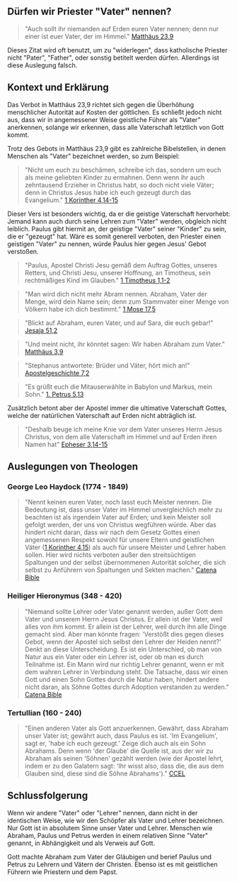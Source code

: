 ## Dürfen wir Priester "Vater" nennen?

> "Auch sollt ihr niemanden auf Erden euren Vater nennen; denn nur einer ist euer Vater, der im Himmel."
> [Matthäus 23,9](https://k-bibel.de/ARN/Mt23#9)

Dieses Zitat wird oft benutzt, um zu "widerlegen", dass katholische Priester nicht "Pater", "Father", oder sonstig betitelt werden dürfen. Allerdings ist diese Auslegung falsch.

## Kontext und Erklärung

Das Verbot in Matthäus 23,9 richtet sich gegen die Überhöhung menschlicher Autorität auf Kosten der göttlichen. Es schließt jedoch nicht aus, dass wir in angemessener Weise geistliche Führer als "Vater" anerkennen, solange wir erkennen, dass alle Vaterschaft letztlich von Gott kommt.

Trotz des Gebots in Matthäus 23,9 gibt es zahlreiche Bibelstellen, in denen Menschen als "Vater" bezeichnet werden, so zum Beispiel:

> "Nicht um euch zu beschämen, schreibe ich das, sondern um euch als meine geliebten Kinder zu ermahnen. Denn wenn ihr auch zehntausend Erzieher in Christus habt, so doch nicht viele Väter; denn in Christus Jesus habe ich euch gezeugt durch das Evangelium."
> [1 Korinther 4,14-15](https://k-bibel.de/ARN/1Kor4#14-15)

Dieser Vers ist besonders wichtig, da er die geistige Vaterschaft hervorhebt: Jemand kann auch durch seine Lehren zum "Vater" werden, obgleich nicht leiblich. Paulus gibt hiermit an, der geistige "Vater" seiner "Kinder" zu sein, die er "gezeugt" hat. Wäre es somit generell verboten, den Priester einen geistigen "Vater" zu nennen, würde Paulus hier gegen Jesus' Gebot verstoßen.

> "Paulus, Apostel Christi Jesu gemäß dem Auftrag Gottes, unseres Retters, und Christi Jesu, unserer Hoffnung, an Timotheus, sein rechtmäßiges Kind im Glauben."
> [1 Timotheus 1,1-2](https://k-bibel.de/ARN/1Tim1#1-2)

> "Man wird dich nicht mehr Abram nennen. Abraham, Vater der Menge, wird dein Name sein; denn zum Stammvater einer Menge von Völkern habe ich dich bestimmt."
> [1 Mose 17,5](https://k-bibel.de/ARN/1Mose17#5)

> "Blickt auf Abraham, euren Vater, und auf Sara, die euch gebar!"
> [Jesaja 51,2](https://k-bibel.de/ARN/Jes51#2)

> "Und meint nicht, ihr könntet sagen: Wir haben Abraham zum Vater."
> [Matthäus 3,9](https://k-bibel.de/ARN/Mt3#9)

> "Stephanus antwortete: Brüder und Väter, hört mich an!"
> [Apostelgeschichte 7,2](https://k-bibel.de/ARN/Apg7#2)

> "Es grüßt euch die Mitauserwählte in Babylon und Markus, mein Sohn."
> [1. Petrus 5,13](https://k-bibel.de/ARN/1Petr5#13)

Zusätzlich betont aber der Apostel immer die ultimative Vaterschaft Gottes, welche der natürlichen Vaterschaft auf Erden nicht abträglich ist.

> "Deshalb beuge ich meine Knie vor dem Vater unseres Herrn Jesus Christus, von dem alle Vaterschaft im Himmel und auf Erden ihren Namen hat"
> [Epheser 3,14-15](https://k-bibel.de/ARN/Eph3#14-15)

## Auslegungen von Theologen

### George Leo Haydock (1774 - 1849)

> "Nennt keinen euren Vater, noch lasst euch Meister nennen. Die Bedeutung ist, dass unser Vater im Himmel unvergleichlich mehr zu beachten ist als irgendein Vater auf Erden; und kein Meister soll gefolgt werden, der uns von Christus wegführen würde. Aber das hindert nicht daran, dass wir nach dem Gesetz Gottes einen angemessenen Respekt sowohl für unsere Eltern und geistlichen Väter ([1 Korinther 4,15](https://k-bibel.de/ARN/1Kor4#15)) als auch für unsere Meister und Lehrer haben sollen. Hier wird nichts verboten außer den streitsüchtigen Spaltungen und der selbst übernommenen Autorität solcher, die sich selbst zu Anführern von Spaltungen und Sekten machen."
> [Catena Bible](https://catenabible.com/com/5735e2c9ec4bd7c9723bf833)

### Heiliger Hieronymus (348 - 420)

> "Niemand sollte Lehrer oder Vater genannt werden, außer Gott dem Vater und unserem Herrn Jesus Christus. Er allein ist der Vater, weil alles von ihm kommt. Er allein ist der Lehrer, weil durch ihn alle Dinge gemacht sind. Aber man könnte fragen: 'Verstößt dies gegen dieses Gebot, wenn der Apostel sich selbst den Lehrer der Heiden nennt?' Denkt an diese Unterscheidung. Es ist ein Unterschied, ob man von Natur aus ein Vater oder ein Lehrer ist, oder ob man es durch Teilnahme ist. Ein Mann wird nur richtig Lehrer genannt, wenn er mit dem wahren Lehrer in Verbindung steht. Die Tatsache, dass wir einen Gott und einen Sohn Gottes durch die Natur haben, hindert andere nicht daran, als Söhne Gottes durch Adoption verstanden zu werden."
> [Catena Bible](https://catenabible.com/com/585b63219ac03ecd4b8e70f1)

### Tertullian (160 - 240)

> "Einen anderen Vater als Gott anzuerkennen. Gewährt, dass Abraham unser Vater ist; gewährt auch, dass Paulus es ist. 'Im Evangelium', sagt er, 'habe ich euch gezeugt.' Zeige dich auch als ein Sohn Abrahams. Denn wenn 'der Glaube' die Quelle ist, aus der wir zu Abraham als seinen 'Söhnen' gezählt werden (wie der Apostel lehrt, indem er zu den Galatern sagt: 'Ihr wisst also, dass die, die aus dem Glauben sind, diese sind die Söhne Abrahams')."
> [CCEL](https://ccel.org/ccel/schaff/anf04.iii.vii.vi.html)

## Schlussfolgerung

Wenn wir andere "Vater" oder "Lehrer" nennen, dann nicht in der identischen Weise, wie wir den Schöpfer als Vater und Lehrer bezeichnen. Nur Gott ist in absolutem Sinne unser Vater und Lehrer. Menschen wie Abraham, Paulus und Petrus werden in einem relativen Sinne "Vater" genannt, in Abhängigkeit und als Verweis auf Gott.

Gott machte Abraham zum Vater der Gläubigen und berief Paulus und Petrus zu Lehrern und Vätern der Christen. Ebenso ist es mit geistlichen Führern wie Priestern und dem Papst.
